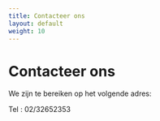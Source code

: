```yaml
---
title: Contacteer ons
layout: default
weight: 10
---
```


# Contacteer ons
 
We zijn te bereiken op het volgende adres:



Tel : 02/32652353